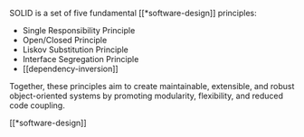 SOLID is a set of five fundamental [[*software-design]] principles:
- Single Responsibility Principle
- Open/Closed Principle
- Liskov Substitution Principle
- Interface Segregation Principle
- [[dependency-inversion]]

Together, these principles aim to create maintainable, extensible, and robust object-oriented systems by promoting modularity, flexibility, and reduced code coupling.

[[*software-design]]